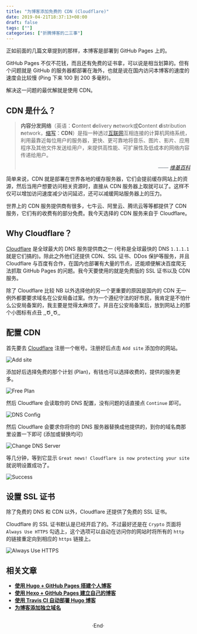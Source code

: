 ```yaml
---
title: "为博客添加免费的 CDN (Cloudflare)"
date: 2019-04-21T18:37:13+08:00
draft: false
tags: [""]
categories: ["折腾博客的二三事"]
---
```

<!-- 
<img alt="" src="https://mogeko.github.io/blog-images/056/" >
<span class="spoiler" ></span>
&emsp;&emsp;
 -->

正如前面的几篇文章提到的那样，本博客是部署到 GitHub Pages 上的。

GitHub Pages 不仅不花钱，而且还有免费的证书拿，可以说是相当划算的。但有个问题就是 GitHub 的服务器都部署在海外，也就是说在国内访问本博客的速度的速度会比较慢 (Ping 下来 100 到 200 多毫秒)。

解决这一问题的最优解就是使用 CDN。

## CDN 是什么？

> **内容分发网络**（英语：**C**ontent **d**elivery **n**etwork或**C**ontent **d**istribution **n**etwork，[缩写](https://zh.wikipedia.org/wiki/%E7%B8%AE%E5%AF%AB)：**CDN**）是指一种透过[互联网](https://zh.wikipedia.org/wiki/%E4%BA%92%E8%81%AF%E7%B6%B2)互相连接的计算机网络系统，利用最靠近每位用户的服务器，更快、更可靠地将音乐、图片、影片、应用程序及其他文件发送给用户，来提供高性能、可扩展性及低成本的网络内容传递给用户。
>
> 
> &emsp;<span style="color: #6a737d;font-style:italic;float: right; ">—— <a href="https://zh.wikipedia.org/zh-cn/%E5%85%A7%E5%AE%B9%E5%82%B3%E9%81%9E%E7%B6%B2%E8%B7%AF">维基百科</a></span>
> 

简单来说，CDN 就是部署在世界各地的缓存服务器，它们会提前缓存网站上的资源，然后当用户想要访问相关资源时，直接从 CDN 服务器上取就可以了。这样不仅可以增加访问速度减少访问延迟，还可以减缓网站服务器上的压力。

世界上的 CDN 服务提供商有很多，七牛云、阿里云、腾讯云等等都提供了 CDN 服务，它们有的收费有的部分免费。我今天选择的 CDN 服务来自于 Cloudflare。

## Why Cloudflare？

[Cloudflare](https://dash.cloudflare.com/) 是全球最大的 DNS 服务提供商之一 (号称是全球最快的 DNS `1.1.1.1` 就是它们搞的)。除此之外他们还提供 CDN、SSL 证书、DDos 保护等服务，并且 Cloudflare 与百度有合作，在国内也部署有大量的节点，还能顺便解决百度爬无法抓取 GitHub Pages 的问题。我今天要使用的就是免费版的 SSL 证书以及 CDN 服务。

除了 Cloudflare 比较 NB 以外选择他的另一个更重要的原因是国内的 CDN 无一例外都要要求域名在公安局备过案。作为一个遵纪守法的好市民，我肯定是不怕什么公安局备案的，我主要是觉得太麻烦了。<span class="spoiler" >并且在公安局备案后，放到网站上的那个小图标有点丑 ,,Ծ‸Ծ,,</span>

## 配置 CDN

首先要去 [Cloudflare](https://dash.cloudflare.com/) 注册一个帐号。注册好后点击 `Add site` 添加你的网站。

<img alt="Add site" src="https://mogeko.github.io/blog-images/056/add-site.png" >

添加好后选择免费的那个计划 (Plan)，有钱也可以选择收费的，提供的服务更多。

<img alt="Free Plan" src="https://mogeko.github.io/blog-images/056/free-plan.png" >

然后 Cloudflare 会读取你的 DNS 配置，没有问题的话直接点 `Continue` 即可。

<img alt="DNS Config" src="https://mogeko.github.io/blog-images/056/dns-config.png" >

然后 Cloudflare 会要求你将你的 DNS 服务器替换成他提供的，到你的域名商那里设置一下即可 (添加或替换均可)

<img alt="Change DNS Server" src="https://mogeko.github.io/blog-images/056/change-dns-server.png.png" >

等几分钟，等到它显示 `Great news! Cloudflare is now protecting your site` 就说明设置成功了。

<img alt="Success" src="https://mogeko.github.io/blog-images/056/success.png" >

## 设置 SSL 证书

除了免费的 DNS 和 CDN 以外，Cloudflare 还提供了免费的 SSL 证书。

Cloudflare 的 SSL 证书默认是已经开启了的。不过最好还是在 `Crypto` 页面将 `Always Use HTTPS` 勾选上，这个选项可以自动在访问你的网站时将所有的 `http` 的链接重定向到相应的 `https` 链接上。

<img alt="Always Use HTTPS" src="https://mogeko.github.io/blog-images/056/always-use-https.png" >

<!-- 然后使用浏览器访问你的网站，点击链接旁边的小锁🔒，查看 SSL 证书的相关信息。-->

<!-- <img alt="SSL-Info" src="https://mogeko.github.io/blog-images/056/ssl-info.png" > -->

## 相关文章

- [**使用 Hugo + GitHub Pages 搭建个人博客**](http://localhost:1313/2018/018/)
- [**使用 Hexo + GitHub Pages 建立自己的博客**](https://mogeko.github.io/2017/002/)
- [**使用 Travis CI 自动部署 Hugo 博客**](https://mogeko.github.io/2018/028/)
- [**为博客添加独立域名**](https://mogeko.github.io/2018/048.md)

<br>

<center>  ·End·  </center>